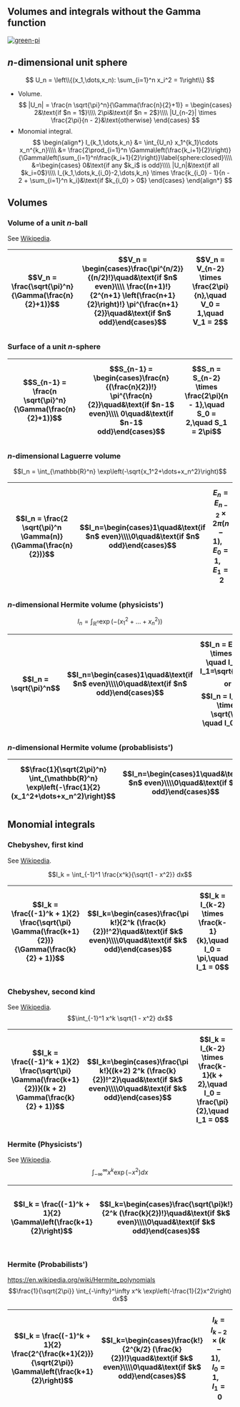 ## Volumes and integrals without the Gamma function

[![green-pi](https://img.shields.io/badge/Rendered%20with-Green%20Pi-00d571?style=flat-square)](https://github.com/nschloe/green-pi?activate&inlineMath=$)


## _n_-dimensional unit sphere
$$
  U_n = \left\\{(x_1,\dots,x_n): \sum_{i=1}^n x_i^2 = 1\right\\}
$$

 * Volume.
 $$
  |U_n|
  = \frac{n \sqrt{\pi}^n}{\Gamma(\frac{n}{2}+1)}
  = \begin{cases}
    2&\text{if $n = 1$}\\\\
    2\pi&\text{if $n = 2$}\\\\
    |U_{n-2}| \times \frac{2\pi}{n - 2}&\text{otherwise}
  \end{cases}
  $$
  * Monomial integral.
  $$
  \begin{align*}
    I_{k_1,\dots,k_n}
    &= \int_{U_n} x_1^{k_1}\cdots x_n^{k_n}\\\\
    &= \frac{2\prod_{i=1}^n
      \Gamma\left(\frac{k_i+1}{2}\right)}{\Gamma\left(\sum_{i=1}^n\frac{k_i+1}{2}\right)}\label{sphere:closed}\\\\
    &=\begin{cases}
      0&\text{if any $k_i$ is odd}\\\\
      |U_n|&\text{if all $k_i=0$}\\\\
      I_{k_1,\dots,k_{i_0}-2,\dots,k_n} \times \frac{k_{i_0} - 1}{n - 2 + \sum_{i=1}^n k_i}&\text{if $k_{i_0} > 0$}
    \end{cases}
  \end{align*}
  $$

## Volumes

### Volume of a unit $n$-ball

See [Wikipedia](https://en.wikipedia.org/wiki/Volume_of_an_n-ball).

$$V_n = \frac{\sqrt{\pi}^n}{\Gamma(\frac{n}{2}+1)}$$ | $$V_n = \begin{cases}\frac{\pi^{n/2}}{(n/2)!}\quad&\text{if $n$ even}\\\\ \frac{(n+1)!}{2^{n+1} \left(\frac{n+1}{2}\right)!} \pi^{\frac{n+1}{2}}\quad&\text{if $n$ odd}\end{cases}$$| $$V_n = V_{n-2} \times \frac{2\pi}{n},\quad V_0 = 1,\quad V_1 = 2$$
|:-----------:|:-------------:|:-----------:|


### Surface of a unit $n$-sphere

$$S_{n-1} = \frac{n \sqrt{\pi}^n}{\Gamma(\frac{n}{2}+1)}$$ |$$S_{n-1} = \begin{cases}\frac{n}{(\frac{n}{2})!} \pi^{\frac{n}{2}}\quad&\text{if $n-1$ even}\\\\ 0\quad&\text{if $n-1$ odd}\end{cases}$$ | $$S_n = S_{n-2} \times \frac{2\pi}{n - 1},\quad S_0 = 2,\quad S_1 = 2\pi$$
|:-----------:|:-------------:|:-----------:|

### $n$-dimensional Laguerre volume

$$I_n = \int_{\mathbb{R}^n} \exp\left(-\sqrt{x_1^2+\dots+x_n^2}\right)$$

$$I_n = \frac{2 \sqrt{\pi}^n \Gamma(n)}{\Gamma(\frac{n}{2})}$$ |$$I_n=\begin{cases}1\quad&\text{if $n$ even}\\\\0\quad&\text{if $n$ odd}\end{cases}$$ | $$E_n = E_{n-2} \times 2\pi(n-1), \quad E_0=1, \quad E_1=2$$
|:-----------:|:-------------:|:-----------:|

### $n$-dimensional Hermite volume (physicists')
$$I_n = \int_{\mathbb{R}^n} \exp\left(-(x_1^2+\dots+x_n^2)\right)$$

$$I_n = \sqrt{\pi}^n$$ | $$I_n=\begin{cases}1\quad&\text{if $n$ even}\\\\0\quad&\text{if $n$ odd}\end{cases}$$| $$I_n = E_{n-2} \times \pi, \quad I_0=1, I_1=\sqrt{\pi}$$ or $$I_n = I_{n-1} \times \sqrt{\pi}, \quad I_0=1$$
|:-----------:|:-------------:|:-----------:|

### $n$-dimensional Hermite volume (probablisists')

$$\frac{1}{\sqrt{2\pi}^n} \int_{\mathbb{R}^n} \exp\left(-\frac{1}{2}(x_1^2+\dots+x_n^2)\right)$$ | $$I_n=\begin{cases}1\quad&\text{if $n$ even}\\\\0\quad&\text{if $n$ odd}\end{cases}$$ | $$E^{(2)}_n = 1$$ |
|:-----------:|:-------------:|:-----------:|


## Monomial integrals

### Chebyshev, first kind
See [Wikipedia](https://en.wikipedia.org/wiki/Chebyshev_polynomials).

$$I_k = \int_{-1}^1 \frac{x^k}{\sqrt{1 - x^2}} dx$$

$$I_k = \frac{(-1)^k + 1}{2} \frac{\sqrt{\pi} \Gamma(\frac{k+1}{2})}{\Gamma(\frac{k}{2} + 1)}$$ | $$I_k=\begin{cases}\frac{\pi k!}{2^k (\frac{k}{2})!^2}\quad&\text{if $k$ even}\\\\0\quad&\text{if $k$ odd}\end{cases}$$ | $$I_k = I_{k-2} \times \frac{k-1}{k},\quad I_0 = \pi,\quad I_1 = 0$$
|:-----------:|:-------------:|:-----------:|

### Chebyshev, second kind
See [Wikipedia](https://en.wikipedia.org/wiki/Chebyshev_polynomials).
$$\int_{-1}^1 x^k \sqrt{1 - x^2} dx$$

$$I_k = \frac{(-1)^k + 1}{2} \frac{\sqrt{\pi} \Gamma(\frac{k+1}{2})}{(k + 2) \Gamma(\frac{k}{2} + 1)}$$ |$$I_k=\begin{cases}\frac{\pi k!}{(k+2) 2^k (\frac{k}{2})!^2}\quad&\text{if $k$ even}\\\\0\quad&\text{if $k$ odd}\end{cases}$$| $$I_k = I_{k-2} \times \frac{k-1}{k + 2},\quad I_0 = \frac{\pi}{2},\quad I_1 = 0$$
|:-----------:|:-------------:|:-----------:|


### Hermite (Physicists')

See [Wikipedia](https://en.wikipedia.org/wiki/Hermite_polynomials).
$$\int_{-\infty}^\infty x^k \exp(-x^2) dx$$

$$I_k = \frac{(-1)^k + 1}{2} \Gamma\left(\frac{k+1}{2}\right)$$ | $$I_k=\begin{cases}\frac{\sqrt{\pi}k!}{2^k (\frac{k}{2})!}\quad&\text{if $k$ even}\\\\0\quad&\text{if $k$ odd}\end{cases}$$| $$I_k = I_{k-2} \times \frac{k-1}{2},\quad I_0 = \sqrt{\pi},\quad I_1 = 0$$
|:-----------:|:-------------:|:-----------:|

### Hermite (Probabilists')
https://en.wikipedia.org/wiki/Hermite_polynomials
$$\frac{1}{\sqrt{2\pi}} \int_{-\infty}^\infty x^k \exp\left(-\frac{1}{2}x^2\right) dx$$

$$I_k = \frac{(-1)^k + 1}{2} \frac{2^{\frac{k+1}{2}}}{\sqrt{2\pi}} \Gamma\left(\frac{k+1}{2}\right)$$ |$$I_k=\begin{cases}\frac{k!}{2^{k/2} (\frac{k}{2})!}\quad&\text{if $k$ even}\\\\0\quad&\text{if $k$ odd}\end{cases}$$| $$I_k = I_{k-2} \times (k-1),\quad I_0 = 1,\quad I_1 = 0$$
|:-----------:|:-------------:|:-----------:|
